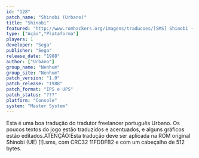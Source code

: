 ```yaml
---
id: "128"
patch_name: "Shinobi (Urbano)"
title: "Shinobi"
featured: "http://www.romhackers.org/imagens/traducoes/[SMS] Shinobi - Urbano - 1.png"
type: ["Ação","Plataforma"]
players: 1
developer: "Sega"
publisher: "Sega"
release_date: "1988"
author: ["Urbano"]
group_name: "Nenhum"
group_site: "Nenhum"
patch_version: "1.0"
patch_release: "1988"
patch_format: "IPS e UPS"
patch_status: "???"
platform: "Console"
system: "Master System"
---
```


Esta é uma boa tradução do tradutor freelancer português Urbano. Os poucos textos do jogo estão traduzidos e acentuados, e alguns gráficos estão editados.ATENÇÃO:Esta tradução deve ser aplicada na ROM original Shinobi (UE) [!].sms, com CRC32 11FDDFB2 e com um cabeçalho de 512 bytes.